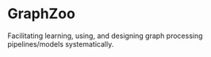 # GraphZoo
Facilitating learning, using, and designing graph processing pipelines/models systematically.
